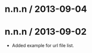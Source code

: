 
n.n.n / 2013-09-04 
==================



n.n.n / 2013-09-02 
==================

 * Added example for url file list.
